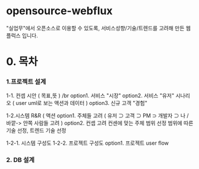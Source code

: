# opensource-webflux
"실업무"에서 오픈소스로 이용할 수 있도록, 서비스성향/기술/트렌드를 고려해 만든 웹플럭스 입니다.


# 0. 목차

### 1.프로젝트 설계

1-1. 컨셉 시안 ( 목표,뜻 ) /br
option1. 서비스 "시장"
option2. 서비스 "유저" 시나리오 ( user uml로 보는 액션과 데이터 ) 
option3. 신규 고객 "경험"

1-2.시스템 R&R ( 액션 
option1. 주체들 고려 ( 유저 ⊃ 고객 ⊃ PM ⊃ 개발자 ⊃ 나 / 바깥-> 안쪽 사람들 고려 )
option2. 컨셉 고려
컨센에 맞는 주체 범위 선정
범위에 따른 기술 선정, 트렌드 기술 선정

1-2-1. 시스템 구성도
1-2-2. 프로젝트 구성도
option1. 프로젝트 user flow

### 2. DB 설계




